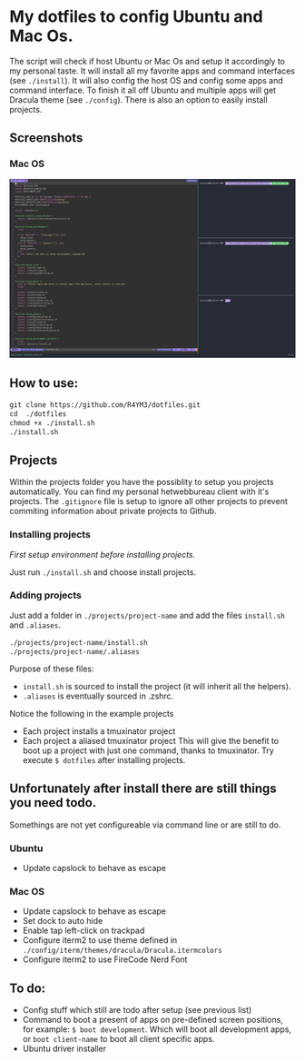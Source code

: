 # My dotfiles to config Ubuntu and Mac Os.
The script will check if host Ubuntu or Mac Os and setup it accordingly to my personal taste.
It will install all my favorite apps and command interfaces (see `./install`). It will also config the host OS and config some apps and command interface. To finish it all off Ubuntu and multiple apps will get Dracula theme (see `./config`).
There is also an option to easily install projects.

## Screenshots

### Mac OS
![alt text](https://github.com/R4YM3/dotfiles/blob/master/docs/macos-vim.png?raw=true)

## How to use:
```
git clone https://github.com/R4YM3/dotfiles.git
cd  ./dotfiles
chmod +x ./install.sh
./install.sh
```
## Projects
Within the projects folder you have the possiblity to setup you projects automatically. You can find my personal hetwebbureau client with it's projects. The `.gitignore` file is setup to ignore all other projects to prevent commiting information about private projects to Github.

### Installing projects
_First setup environment before installing projects._

Just run `./install.sh` and choose install projects.

### Adding projects
Just add a folder in `./projects/project-name` and add the files `install.sh` and `.aliases`.

```
./projects/project-name/install.sh
./projects/project-name/.aliases
```

Purpose of these files:

- `install.sh` is sourced to install the project (it will inherit all the helpers).
- `.aliases` is eventually sourced in .zshrc.

Notice the following in the example projects
- Each project installs a tmuxinator project
- Each project a aliased tmuxinator project
This will give the benefit to boot up a project with just one command, thanks to tmuxinator.
Try execute `$ dotfiles` after installing projects.

## Unfortunately after install there are still things you need todo.
Somethings are not yet configureable via command line or are still to do.

### Ubuntu

- Update capslock to behave as escape

### Mac OS

- Update capslock to behave as escape
- Set dock to auto hide
- Enable tap left-click on trackpad
- Configure iterm2 to use theme defined in `./config/iterm/themes/dracula/Dracula.itermcolors`
- Configure iterm2 to use FireCode Nerd Font

## To do:
- Config stuff which still are todo after setup (see previous list)
- Command to boot a present of apps on pre-defined screen positions, for example: `$ boot development`. Which will boot all development apps, or `boot client-name` to boot all client specific apps.
- Ubuntu driver installer
